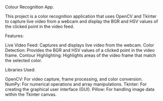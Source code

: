 Colour Recognition App.

This project is a color recognition application that uses OpenCV and Tkinter to capture live video from a webcam and display the BGR and HSV values of the clicked point in the video feed.


Features:

Live Video Feed: Captures and displays live video from the webcam.
Color Detection: Provides the BGR and HSV values of a clicked point in the video frame.
Contour Highlighting: Highlights areas of the video frame that match the selected color.


Libraries Used:

OpenCV: For video capture, frame processing, and color conversion.
NumPy: For numerical operations and array manipulations.
Tkinter: For creating the graphical user interface (GUI).
Pillow: For handling image data within the Tkinter canvas.
